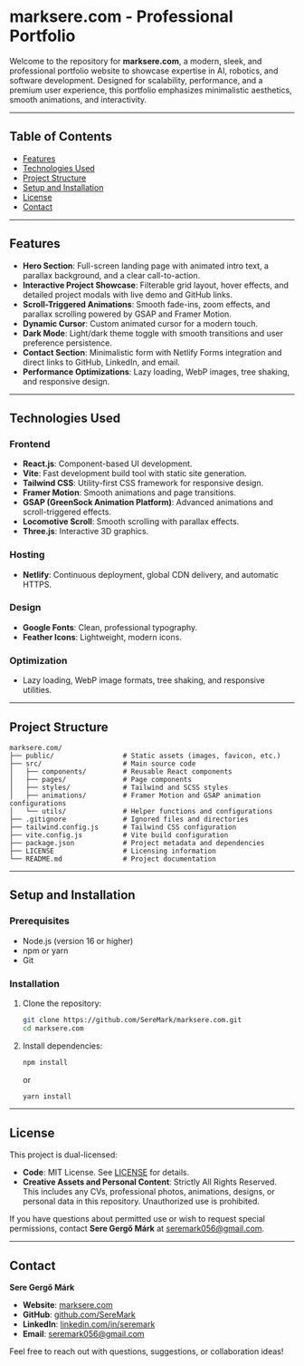 # marksere.com - Professional Portfolio

Welcome to the repository for **marksere.com**, a modern, sleek, and professional portfolio website to showcase expertise in AI, robotics, and software development. Designed for scalability, performance, and a premium user experience, this portfolio emphasizes minimalistic aesthetics, smooth animations, and interactivity.

---

## **Table of Contents**

- [Features](#features)
- [Technologies Used](#technologies-used)
- [Project Structure](#project-structure)
- [Setup and Installation](#setup-and-installation)
- [License](#license)
- [Contact](#contact)

---

## **Features**

- **Hero Section**: Full-screen landing page with animated intro text, a parallax background, and a clear call-to-action.
- **Interactive Project Showcase**: Filterable grid layout, hover effects, and detailed project modals with live demo and GitHub links.
- **Scroll-Triggered Animations**: Smooth fade-ins, zoom effects, and parallax scrolling powered by GSAP and Framer Motion.
- **Dynamic Cursor**: Custom animated cursor for a modern touch.
- **Dark Mode**: Light/dark theme toggle with smooth transitions and user preference persistence.
- **Contact Section**: Minimalistic form with Netlify Forms integration and direct links to GitHub, LinkedIn, and email.
- **Performance Optimizations**: Lazy loading, WebP images, tree shaking, and responsive design.

---

## **Technologies Used**

### **Frontend**
- **React.js**: Component-based UI development.
- **Vite**: Fast development build tool with static site generation.
- **Tailwind CSS**: Utility-first CSS framework for responsive design.
- **Framer Motion**: Smooth animations and page transitions.
- **GSAP (GreenSock Animation Platform)**: Advanced animations and scroll-triggered effects.
- **Locomotive Scroll**: Smooth scrolling with parallax effects.
- **Three.js**: Interactive 3D graphics.

### **Hosting**
- **Netlify**: Continuous deployment, global CDN delivery, and automatic HTTPS.

### **Design**
- **Google Fonts**: Clean, professional typography.
- **Feather Icons**: Lightweight, modern icons.

### **Optimization**
- Lazy loading, WebP image formats, tree shaking, and responsive utilities.

---

## **Project Structure**

```
marksere.com/
├── public/                 # Static assets (images, favicon, etc.)
├── src/                    # Main source code
│   ├── components/         # Reusable React components
│   ├── pages/              # Page components
│   ├── styles/             # Tailwind and SCSS styles
│   ├── animations/         # Framer Motion and GSAP animation configurations
│   └── utils/              # Helper functions and configurations
├── .gitignore              # Ignored files and directories
├── tailwind.config.js      # Tailwind CSS configuration
├── vite.config.js          # Vite build configuration
├── package.json            # Project metadata and dependencies
├── LICENSE                 # Licensing information
└── README.md               # Project documentation
```

---

## **Setup and Installation**

### **Prerequisites**
- Node.js (version 16 or higher)
- npm or yarn
- Git

### **Installation**
1. Clone the repository:
   ```bash
   git clone https://github.com/SereMark/marksere.com.git
   cd marksere.com
   ```
2. Install dependencies:
   ```bash
   npm install
   ```
   or
   ```bash
   yarn install
   ```

---

## **License**

This project is dual-licensed:
- **Code**: MIT License. See [LICENSE](./LICENSE) for details.
- **Creative Assets and Personal Content**: Strictly All Rights Reserved. This includes any CVs, professional photos, animations, designs, or personal data in this repository. Unauthorized use is prohibited.

If you have questions about permitted use or wish to request special permissions, contact **Sere Gergő Márk** at [seremark056@gmail.com](mailto:seremark056@gmail.com).

---

## **Contact**

**Sere Gergő Márk**  
- **Website**: [marksere.com](https://marksere.com)  
- **GitHub**: [github.com/SereMark](https://github.com/SereMark)  
- **LinkedIn**: [linkedin.com/in/seremark](https://linkedin.com/in/seremark)  
- **Email**: [seremark056@gmail.com](mailto:seremark056@gmail.com)

Feel free to reach out with questions, suggestions, or collaboration ideas!
